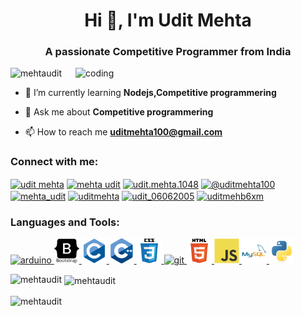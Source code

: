 <h1 align="center">Hi 👋, I'm Udit Mehta</h1>
<h3 align="center">A passionate Competitive Programmer from India</h3>

<img align="right" alt="coding" width="400" src="https://camo.githubusercontent.com/3c85035328f3af659bda61ecf41c68c5a10f74338823e8f552c8826ac2b0bdc5/68747470733a2f2f6d65646961312e67697068792e636f6d2f6d656469612f5374384675706c344b384c796c35453947372f67697068792e6769663f6369643d65636630356534377a39783764776f636d76656e7563746a30376c6a37736672687561337871736f6b6c7230636368342665703d76315f676966735f72656c61746564267269643d67697068792e6769662663743d73">

<p align="left"> <img src="https://komarev.com/ghpvc/?username=mehtaudit&label=Profile%20views&color=0e75b6&style=flat" alt="mehtaudit" /> </p>

- 🌱 I’m currently learning **Nodejs,Competitive programmering**

- 💬 Ask me about **Competitive programmering**

- 📫 How to reach me **uditmehta100@gmail.com**

<h3 align="left">Connect with me:</h3>
<p align="left">
<a href="https://linkedin.com/in/udit mehta" target="blank"><img align="center" src="https://raw.githubusercontent.com/rahuldkjain/github-profile-readme-generator/master/src/images/icons/Social/linked-in-alt.svg" alt="udit mehta" height="30" width="40" /></a>
<a href="https://kaggle.com/mehta udit" target="blank"><img align="center" src="https://raw.githubusercontent.com/rahuldkjain/github-profile-readme-generator/master/src/images/icons/Social/kaggle.svg" alt="mehta udit" height="30" width="40" /></a>
<a href="https://instagram.com/udit.mehta.1048" target="blank"><img align="center" src="https://raw.githubusercontent.com/rahuldkjain/github-profile-readme-generator/master/src/images/icons/Social/instagram.svg" alt="udit.mehta.1048" height="30" width="40" /></a>
<a href="https://medium.com/@uditmehta100" target="blank"><img align="center" src="https://raw.githubusercontent.com/rahuldkjain/github-profile-readme-generator/master/src/images/icons/Social/medium.svg" alt="@uditmehta100" height="30" width="40" /></a>
<a href="https://www.codechef.com/users/mehta_udit" target="blank"><img align="center" src="https://cdn.jsdelivr.net/npm/simple-icons@3.1.0/icons/codechef.svg" alt="mehta_udit" height="30" width="40" /></a>
<a href="https://codeforces.com/profile/uditmehta" target="blank"><img align="center" src="https://raw.githubusercontent.com/rahuldkjain/github-profile-readme-generator/master/src/images/icons/Social/codeforces.svg" alt="uditmehta" height="30" width="40" /></a>
<a href="https://www.leetcode.com/udit_06062005" target="blank"><img align="center" src="https://raw.githubusercontent.com/rahuldkjain/github-profile-readme-generator/master/src/images/icons/Social/leet-code.svg" alt="udit_06062005" height="30" width="40" /></a>
<a href="https://auth.geeksforgeeks.org/user/uditmehb6xm" target="blank"><img align="center" src="https://raw.githubusercontent.com/rahuldkjain/github-profile-readme-generator/master/src/images/icons/Social/geeks-for-geeks.svg" alt="uditmehb6xm" height="30" width="40" /></a>
</p>

<h3 align="left">Languages and Tools:</h3>
<p align="left"> <a href="https://www.arduino.cc/" target="_blank" rel="noreferrer"> <img src="https://cdn.worldvectorlogo.com/logos/arduino-1.svg" alt="arduino" width="40" height="40"/> </a> <a href="https://getbootstrap.com" target="_blank" rel="noreferrer"> <img src="https://raw.githubusercontent.com/devicons/devicon/master/icons/bootstrap/bootstrap-plain-wordmark.svg" alt="bootstrap" width="40" height="40"/> </a> <a href="https://www.cprogramming.com/" target="_blank" rel="noreferrer"> <img src="https://raw.githubusercontent.com/devicons/devicon/master/icons/c/c-original.svg" alt="c" width="40" height="40"/> </a> <a href="https://www.w3schools.com/cpp/" target="_blank" rel="noreferrer"> <img src="https://raw.githubusercontent.com/devicons/devicon/master/icons/cplusplus/cplusplus-original.svg" alt="cplusplus" width="40" height="40"/> </a> <a href="https://www.w3schools.com/css/" target="_blank" rel="noreferrer"> <img src="https://raw.githubusercontent.com/devicons/devicon/master/icons/css3/css3-original-wordmark.svg" alt="css3" width="40" height="40"/> </a> <a href="https://git-scm.com/" target="_blank" rel="noreferrer"> <img src="https://www.vectorlogo.zone/logos/git-scm/git-scm-icon.svg" alt="git" width="40" height="40"/> </a>  <a href="https://www.w3.org/html/" target="_blank" rel="noreferrer"> <img src="https://raw.githubusercontent.com/devicons/devicon/master/icons/html5/html5-original-wordmark.svg" alt="html5" width="40" height="40"/> </a> <a href="https://developer.mozilla.org/en-US/docs/Web/JavaScript" target="_blank" rel="noreferrer"> <img src="https://raw.githubusercontent.com/devicons/devicon/master/icons/javascript/javascript-original.svg" alt="javascript" width="40" height="40"/> </a> <a href="https://www.mysql.com/" target="_blank" rel="noreferrer"> <img src="https://raw.githubusercontent.com/devicons/devicon/master/icons/mysql/mysql-original-wordmark.svg" alt="mysql" width="40" height="40"/> </a> <a href="https://www.python.org" target="_blank" rel="noreferrer"> <img src="https://raw.githubusercontent.com/devicons/devicon/master/icons/python/python-original.svg" alt="python" width="40" height="40"/> </a>  </p>

<p><img align="left" src="https://github-readme-stats.vercel.app/api/top-langs?username=mehtaudit&show_icons=true&locale=en&layout=compact" alt="mehtaudit" /></p>

<p>&nbsp;<img align="center" src="https://github-readme-stats.vercel.app/api?username=mehtaudit&show_icons=true&locale=en" alt="mehtaudit" /></p>

<p><img align="center" src="https://github-readme-streak-stats.herokuapp.com/?user=mehtaudit&" alt="mehtaudit" /></p>
